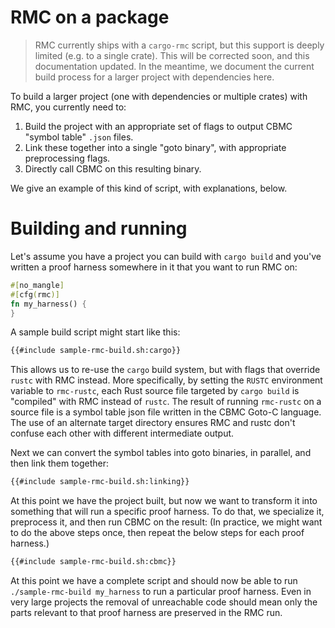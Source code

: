 # RMC on a package

> RMC currently ships with a `cargo-rmc` script, but this support is deeply limited (e.g. to a single crate).
> This will be corrected soon, and this documentation updated.
> In the meantime, we document the current build process for a larger project with dependencies here.

To build a larger project (one with dependencies or multiple crates) with RMC, you currently need to:

1. Build the project with an appropriate set of flags to output CBMC "symbol table" `.json` files.
2. Link these together into a single "goto binary", with appropriate preprocessing flags.
3. Directly call CBMC on this resulting binary.

We give an example of this kind of script, with explanations, below.

# Building and running

Let's assume you have a project you can build with `cargo build` and you've written a proof harness somewhere in it that you want to run RMC on:

```rust
#[no_mangle]
#[cfg(rmc)]
fn my_harness() {
}
```

A sample build script might start like this:

```bash
{{#include sample-rmc-build.sh:cargo}}
```

This allows us to re-use the `cargo` build system, but with flags that override `rustc` with RMC instead.
More specifically, by setting the `RUSTC` environment variable to `rmc-rustc`, each Rust source file targeted by `cargo build` is "compiled" with RMC instead of `rustc`.
The result of running `rmc-rustc` on a source file is a symbol table json file written in the CBMC Goto-C language.
The use of an alternate target directory ensures RMC and rustc don't confuse each other with different intermediate output.

Next we can convert the symbol tables into goto binaries, in parallel, and then link them together:

```bash
{{#include sample-rmc-build.sh:linking}}
```

At this point we have the project built, but now we want to transform it into something that will run a specific proof harness.
To do that, we specialize it, preprocess it, and then run CBMC on the result:
(In practice, we might want to do the above steps once, then repeat the below steps for each proof harness.)

```bash
{{#include sample-rmc-build.sh:cbmc}}
```

At this point we have a complete script and should now be able to run `./sample-rmc-build my_harness` to run a particular proof harness.
Even in very large projects the removal of unreachable code should mean only the parts relevant to that proof harness are preserved in the RMC run.
